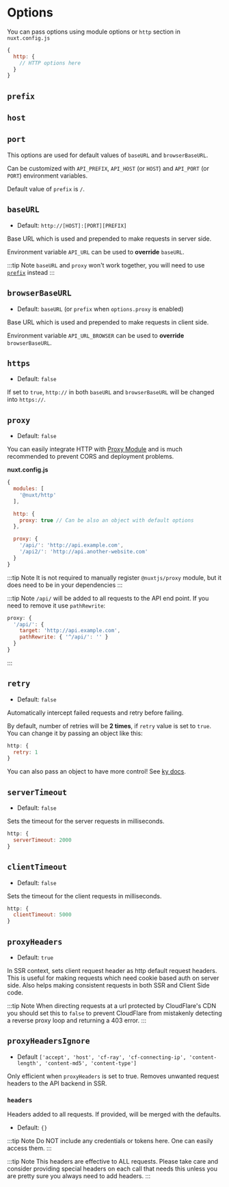 # Options

You can pass options using module options or `http` section in `nuxt.config.js`

```js
{
  http: {
    // HTTP options here
  }
}
```

## `prefix`
## `host`
## `port`

This options are used for default values of `baseURL` and `browserBaseURL`.

Can be customized with `API_PREFIX`, `API_HOST` (or `HOST`) and `API_PORT` (or `PORT`) environment variables.

Default value of `prefix` is `/`.

## `baseURL`

* Default: `http://[HOST]:[PORT][PREFIX]`

Base URL which is used and prepended to make requests in server side.

Environment variable `API_URL` can be used to **override** `baseURL`.

:::tip Note
`baseURL` and `proxy` won't work together, you will need to use [`prefix`](/api/#prefix) instead
:::

## `browserBaseURL`

* Default: `baseURL` (or `prefix` when `options.proxy` is enabled)

Base URL which is used and prepended to make requests in client side.

Environment variable `API_URL_BROWSER` can be used to **override** `browserBaseURL`.

## `https`

* Default: `false`

If set to `true`, `http://` in both `baseURL` and `browserBaseURL` will be changed into `https://`.

## `proxy`

* Default: `false`

You can easily integrate HTTP with [Proxy Module](https://github.com/nuxt-community/proxy-module) and is much recommended to prevent CORS and deployment problems.

**nuxt.config.js**

```js
{
  modules: [
    '@nuxt/http'
  ],

  http: {
    proxy: true // Can be also an object with default options
  },

  proxy: {
    '/api/': 'http://api.example.com',
    '/api2/': 'http://api.another-website.com'
  }
}
```

:::tip Note
It is not required to manually register `@nuxtjs/proxy` module, but it does need to be in your dependencies
:::

:::tip Note
`/api/` will be added to all requests to the API end point. If you need to remove it use `pathRewrite`:

```js
proxy: {
  '/api/': {
    target: 'http://api.example.com',
    pathRewrite: { '^/api/': '' }
  }
}
```
:::

## `retry`

* Default: `false`

Automatically intercept failed requests and retry before failing.

By default, number of retries will be **2 times**, if `retry` value is set to `true`. You can change it by passing an object like this:

```js
http: {
  retry: 1
}
```

You can also pass an object to have more control! See [ky docs](https://github.com/sindresorhus/ky#retry).

## `serverTimeout`

* Default: `false`

Sets the timeout for the server requests in milliseconds.

```js
http: {
  serverTimeout: 2000
}
```

## `clientTimeout`

* Default: `false`

Sets the timeout for the client requests in milliseconds.

```js
http: {
  clientTimeout: 5000
}
```

## `proxyHeaders`

* Default: `true`

In SSR context, sets client request header as http default request headers.
This is useful for making requests which need cookie based auth on server side.
Also helps making consistent requests in both SSR and Client Side code.

:::tip Note
When directing requests at a url protected by CloudFlare's CDN you should set this to `false` to prevent CloudFlare from mistakenly detecting a reverse proxy loop and returning a 403 error.
:::

## `proxyHeadersIgnore`

* Default `['accept', 'host', 'cf-ray', 'cf-connecting-ip', 'content-length', 'content-md5', 'content-type']`

Only efficient when `proxyHeaders` is set to true. Removes unwanted request headers to the API backend in SSR.

### `headers`

Headers added to all requests. If provided, will be merged with the defaults.

* Default: `{}`

:::tip Note
Do NOT include any credentials or tokens here. One can easily access them.
:::

:::tip Note
This headers are effective to ALL requests. Please take care and consider providing special headers on each call that needs this unless you are pretty sure you always need to add headers.
:::
